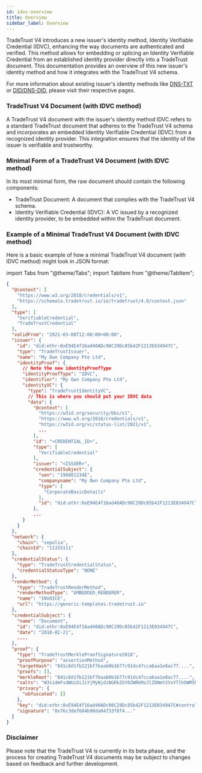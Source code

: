 ```yaml
---
id: idvc-overview
title: Overview
sidebar_label: Overview
---
```


TradeTrust V4 introduces a new issuer's identity method, Identity Verifiable Credential (IDVC), enhancing the way documents are authenticated and verified. This method allows for embedding or splicing an Identity Verifiable Credential from an established identity provider directly into a TradeTrust document. This documentation provides an overview of this new issuer's identity method and how it integrates with the TradeTrust V4 schema.

For more information about existing issuer's identity methods like [DNS-TXT](/docs/topics/introduction/issuer-method-dns-txt) or [DID/DNS-DID](/docs/topics/introduction/issuer-method-dns-did), please visit their respective pages.

### TradeTrust V4 Document (with IDVC method)

A TradeTrust V4 document with the issuer's identity method IDVC refers to a standard TradeTrust document that adheres to the TradeTrust V4 schema and incorporates an embedded Identity Verifiable Credential (IDVC) from a recognized identity provider. This integration ensures that the identity of the issuer is verifiable and trustworthy.

### Minimal Form of a TradeTrust V4 Document (with IDVC method)

In its most minimal form, the raw document should contain the following components:

- TradeTrust Document: A document that complies with the TradeTrust V4 schema.
- Identity Verifiable Credential (IDVC): A VC issued by a recognized identity provider, to be embedded within the TradeTrust document.

### Example of a Minimal TradeTrust V4 Document (with IDVC method)

Here is a basic example of how a minimal TradeTrust V4 document (with IDVC method) might look in JSON format:

import Tabs from "@theme/Tabs";
import TabItem from "@theme/TabItem";

```json
{
  "@context": [
    "https://www.w3.org/2018/credentials/v1",
    "https://schemata.tradetrust.io/io/tradetrust/4.0/context.json"
  ],
  "type": [
    "VerifiableCredential",
    "TradeTrustCredential"
  ],
  "validFrom": "2021-03-08T12:00:00+08:00",
  "issuer": {
    "id": "did:ethr:0xE94E4f16ad40ADc90C29Dc85b42F1213E034947C",
    "type": "TradeTrustIssuer",
    "name": "My Own Company Pte Ltd",
    "identityProof": {
      // Note the new identityProofType
      "identityProofType": "IDVC",
      "identifier": "My Own Company Pte Ltd",
      "identityVC": {
        "type": "TradeTrustIdentityVC",
        // This is where you should put your IDVC data
        "data": {
          "@context": [
            "https://w3id.org/security/bbs/v1",
            "https://www.w3.org/2018/credentials/v1",
            "https://w3id.org/vc/status-list/2021/v1",
            ...
          ],
          "id": "<CREDENTIAL_ID>",
          "type": [
            "VerifiableCredential"
          ],
          "issuer": "<ISSUER>",
          "credentialSubject": {
            "uen": "198801234E",
            "companyname": "My Own Company Pte Ltd",
            "type": [
              "CorporateBasicDetails"
            ],
            "id": "did:ethr:0xE94E4f16ad40ADc90C29Dc85b42F1213E034947C"
          },
          ...
      }
    }
  },
  "network": {
    "chain": "sepolia",
    "chainId": "11155111"
  },
  "credentialStatus": {
    "type": "TradeTrustCredentialStatus",
    "credentialStatusType": "NONE"
  },
  "renderMethod": {
    "type": "TradeTrustRenderMethod",
    "renderMethodType": "EMBEDDED_RENDERER",
    "name": "INVOICE",
    "url": "https://generic-templates.tradetrust.io"
  },
  "credentialSubject": {
    "name": "Document",
    "id": "did:ethr:0xE94E4f16ad40ADc90C29Dc85b42F1213E034947C",
    "date": "2018-02-21",
    ....
  },
  "proof": {
    "type": "TradeTrustMerkleProofSignature2018",
    "proofPurpose": "assertionMethod",
    "targetHash": "841c8d1fb121bf7baab0b1677c91dc47cca6aa1e8ac77....",
    "proofs": [],
    "merkleRoot": "841c8d1fb121bf7baab0b1677c91dc47cca6aa1e8ac77....",
    "salts": "W3sidmFsdWUiOiJiYjMyNjdiNGRkZGY0ZWRkMzJlZDNmY2YxYTlhOWM5NzY3NGFi....",
    "privacy": {
      "obfuscated": []
    },
    "key": "did:ethr:0xE94E4f16ad40ADc90C29Dc85b42F1213E034947C#controller",
    "signature": "0x76c3def684b98da04733f8f4..."
  }
}
```

### Disclaimer

Please note that the TradeTrust V4 is currently in its beta phase, and the process for creating TradeTrust V4 documents may be subject to changes based on feedback and further development.
